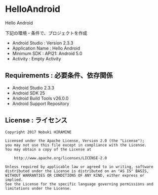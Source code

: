 # HelloAndroid
Hello Android

下記の環境・条件で、プロジェクトを作成
- Android Studio : Version 2.3.3
- Application Name : Hello Android
- Minimum SDK : API21: Android 5.0
- Activity : Empty Activity

## Requirements : 必要条件、依存関係
- Android Studio 2.3.3
- Android SDK 25
- Android Build Tools v26.0.0
- Android Support Repository

## License : ライセンス
```
Copyright 2017 Nobuki HIRAMINE

Licensed under the Apache License, Version 2.0 (the "License");
you may not use this file except in compliance with the License.
You may obtain a copy of the License at

    http://www.apache.org/licenses/LICENSE-2.0

Unless required by applicable law or agreed to in writing, software
distributed under the License is distributed on an "AS IS" BASIS,
WITHOUT WARRANTIES OR CONDITIONS OF ANY KIND, either express or implied.
See the License for the specific language governing permissions and
limitations under the License.
```
